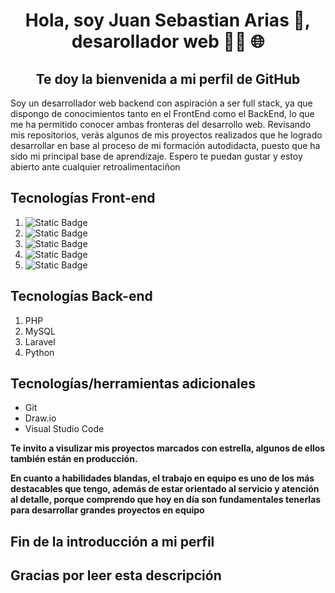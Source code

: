 <h1 sytle="color:white;" align="center">Hola, soy Juan Sebastian Arias 👋, desarollador web 👨‍💻 🌐 </h1>
<h2 align="center">Te doy la bienvenida a mi perfil de GitHub</h2>
Soy un desarrollador web backend con aspiración a ser full stack, ya que dispongo de conocimientos tanto en el FrontEnd como el BackEnd, lo que me ha permitido conocer ambas fronteras del desarrollo web. Revisando mis repositorios,   verás algunos de mis proyectos realizados que he logrado desarrollar en base al proceso de mi formación autodidacta, puesto que ha sido mi principal base de aprendizaje. Espero te puedan gustar y estoy abierto ante cualquier retroalimentaciñon

## Tecnologías Front-end
1. ![Static Badge](https://img.shields.io/badge/HTML5-E34F26?style=for-the-badge&logo=html5&logoColor=white)
2. ![Static Badge](https://img.shields.io/badge/CSS3-1572B6?style=for-the-badge&logo=css3&logoColor=white)
3. ![Static Badge](https://img.shields.io/badge/JavaScript-F7DF1E?style=for-the-badge&logo=javascript&logoColor=black)
4. ![Static Badge](https://img.shields.io/badge/Bootstrap-563D7C?style=for-the-badge&logo=bootstrap&logoColor=white)
5. ![Static Badge](https://img.shields.io/badge/jQuery-0769AD?style=for-the-badge&logo=jquery&logoColor=white)

## Tecnologías Back-end
1. PHP
2. MySQL
3. Laravel
4. Python

## Tecnologías/herramientas adicionales
+ Git
+ Draw.io
+ Visual Studio Code

__Te invito a visulizar mis proyectos marcados con estrella, algunos de ellos también están en producción.__

**En cuanto a habilidades blandas, el trabajo en equipo es uno de los más destacables que tengo, además de estar orientado al servicio y atención al detalle, porque comprendo que hoy en día son fundamentales tenerlas para desarrollar grandes proyectos en equipo**

## Fin de la introducción a mi perfil
## Gracias por leer esta descripción

<!--
**juansedev2/juansedev2** is a ✨ _special_ ✨ repository because its `README.md` (this file) appears on your GitHub profile.

Here are some ideas to get you started:

- 🔭 I’m currently working on ...
- 🌱 I’m currently learning ...
- 👯 I’m looking to collaborate on ...
- 🤔 I’m looking for help with ...
- 💬 Ask me about ...
- 📫 How to reach me: ...
- 😄 Pronouns: ...
- ⚡ Fun fact: ...
-->

